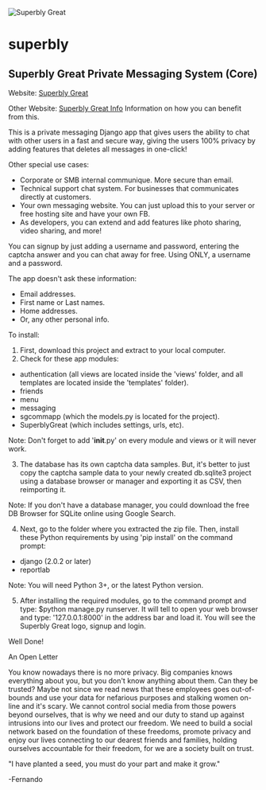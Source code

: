 ![Superbly Great][logo]

[logo]: https://i.imgur.com/UvmBiv1.png "Superbly Great"

# superbly
## Superbly Great Private Messaging System (Core)
Website: [Superbly Great](https://www.superblygreat.com "Superbly Great")

Other Website: [Superbly Great Info](http://www.superblygreat.info "Superbly Great Info") Information on how you can benefit from this.

This is a private messaging Django app that gives users the ability to chat with
other users in a fast and secure way, giving the users 100% privacy by adding
features that deletes all messages in one-click!

Other special use cases:
- Corporate or SMB internal communique. More secure than email.
- Technical support chat system. For businesses that communicates directly at customers.
- Your own messaging website. You can just upload this to your server or free hosting site and have your own FB.
- As developers, you can extend and add features like photo sharing, video sharing, and more!

You can signup by just adding a username and password, entering the captcha answer
and you can chat away for free. Using ONLY, a username and a password.

The app doesn't ask these information:
- Email addresses.
- First name or Last names.
- Home addresses.
- Or, any other personal info.

To install:
1. First, download this project and extract to your local computer.
2. Check for these app modules:
  - authentication (all views are located inside the 'views' folder, and all
  templates are located inside the 'templates' folder).
  - friends
  - menu
  - messaging
  - sgcommapp (which the models.py is located for the project).
  - SuperblyGreat (which includes settings, urls, etc).

Note: Don't forget to add '__init__.py' on every module and views or it will never work.

3. The database has its own captcha data samples. But, it's better to just copy
the captcha sample data to your newly created db.sqlite3 project using a database
browser or manager and exporting it as CSV, then reimporting it.

Note: If you don't have a database manager, you could download the free
DB Browser for SQLite online using Google Search.

4. Next, go to the folder where you extracted the zip file. Then, install these Python requirements by using 'pip install'
on the command prompt:
  - django (2.0.2 or later)
  - reportlab

Note: You will need Python 3+, or the latest Python version.

5. After installing the required modules, go to the command prompt and type: $python manage.py runserver.
It will tell to open your web browser and type: '127.0.0.1:8000' in the address bar and load it.
You will see the Superbly Great logo, signup and login.

Well Done!

An Open Letter

You know nowadays there is no more privacy. Big companies knows everything about you, but you don't
know anything about them. Can they be trusted? Maybe not since we read news that these employees goes
out-of-bounds and use your data for nefarious purposes and stalking women on-line and it's scary.
We cannot control social media from those powers beyond ourselves, that is why we need and our duty
to stand up against intrusions into our lives and protect our freedom. We need to build a social
network based on the foundation of these freedoms, promote privacy and enjoy our lives connecting
to our dearest friends and families, holding ourselves accountable for their freedom, for we are
a society built on trust.

"I have planted a seed, you must do your part and make it grow."

-Fernando
